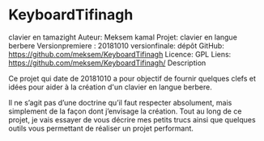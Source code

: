 # KeyboardTifinagh
clavier en tamazight
Auteur:	Meksem kamal 
Projet:	clavier en langue berbere
Versionpremiere :	20181010 
versionfinale:
dépôt GitHub:	https://github.com/meksem/KeyboardTifinagh
Licence:	GPL
Liens:	https://github.com/meksem/KeyboardTifinagh/
Description

Ce projet qui date de 20181010 a pour objectif de fournir quelques clefs et idées pour aider à la création d'un clavier en langue berbere.

Il ne s’agit pas d’une doctrine qu’il faut respecter absolument, mais simplement de la façon dont j’envisage la création.
Tout au long de ce projet, je vais essayer de vous décrire mes petits trucs ainsi que quelques outils vous permettant de réaliser un projet performant.

